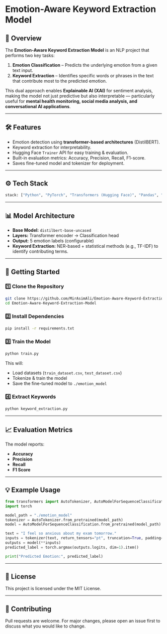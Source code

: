 # Emotion-Aware Keyword Extraction Model

## 📌 Overview
The **Emotion-Aware Keyword Extraction Model** is an NLP project that performs two key tasks:
1. **Emotion Classification** – Predicts the underlying emotion from a given text input.
2. **Keyword Extraction** – Identifies specific words or phrases in the text that contribute most to the predicted emotion.

This dual approach enables **Explainable AI (XAI)** for sentiment analysis, making the model not just predictive but also interpretable — particularly useful for **mental health monitoring, social media analysis, and conversational AI applications**.

---

## 🛠 Features
- Emotion detection using **transformer-based architectures** (DistilBERT).
- Keyword extraction for interpretability.
- Hugging Face `Trainer` API for easy training & evaluation.
- Built-in evaluation metrics: Accuracy, Precision, Recall, F1-score.
- Saves fine-tuned model and tokenizer for deployment.


---

## ⚙️ Tech Stack
```python
stack: ["Python", "PyTorch", "Transformers (Hugging Face)", "Pandas", "scikit-learn", "Hugging Face Datasets", "SpaCy/NLTK (for keyword extraction)"]
```

---

## 📊 Model Architecture
- **Base Model:** `distilbert-base-uncased`
- **Layers:** Transformer encoder → Classification head
- **Output:** 5 emotion labels (configurable)
- **Keyword Extraction:** NER-based + statistical methods (e.g., TF-IDF) to identify contributing terms.

---

## 🚀 Getting Started

### 1️⃣ Clone the Repository
```bash
git clone https://github.com/MirAsimAli/Emotion-Aware-Keyword-Extraction-Model.git
cd Emotion-Aware-Keyword-Extraction-Model
```

### 2️⃣ Install Dependencies
```bash
pip install -r requirements.txt
```

### 3️⃣ Train the Model
```bash
python train.py
```
This will:
- Load datasets (`train_dataset.csv`, `test_dataset.csv`)
- Tokenize & train the model
- Save the fine-tuned model to `./emotion_model`

### 4️⃣ Extract Keywords
```bash
python keyword_extraction.py
```

---

## 📈 Evaluation Metrics
The model reports:
- **Accuracy**
- **Precision**
- **Recall**
- **F1 Score**

---

## 💡 Example Usage
```python
from transformers import AutoTokenizer, AutoModelForSequenceClassification
import torch

model_path = "./emotion_model"
tokenizer = AutoTokenizer.from_pretrained(model_path)
model = AutoModelForSequenceClassification.from_pretrained(model_path)

text = "I feel so anxious about my exam tomorrow."
inputs = tokenizer(text, return_tensors="pt", truncation=True, padding=True)
outputs = model(**inputs)
predicted_label = torch.argmax(outputs.logits, dim=1).item()

print("Predicted Emotion:", predicted_label)
```

---

## 📜 License
This project is licensed under the MIT License.

---

## 🤝 Contributing
Pull requests are welcome. For major changes, please open an issue first to discuss what you would like to change.
